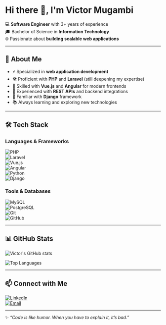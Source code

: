 # Hi there 👋, I'm Victor Mugambi  

💻 **Software Engineer** with 3+ years of experience  
🎓 Bachelor of Science in **Information Technology**  
🌐 Passionate about **building scalable web applications**  

---

## 🚀 About Me  
- ⚡ Specialized in **web application development**  
- 🛠️ Proficient with **PHP** and **Laravel** (still deepening my expertise)  
- 🎨 Skilled with **Vue.js** and **Angular** for modern frontends  
- 🔗 Experienced with **REST APIs** and backend integrations  
- 🐍 Familiar with **Django** framework  
- 📚 Always learning and exploring new technologies  

---

## 🛠️ Tech Stack  

### Languages & Frameworks  
![PHP](https://img.shields.io/badge/PHP-777BB4?style=for-the-badge&logo=php&logoColor=white)  
![Laravel](https://img.shields.io/badge/Laravel-FF2D20?style=for-the-badge&logo=laravel&logoColor=white)  
![Vue.js](https://img.shields.io/badge/Vue.js-35495E?style=for-the-badge&logo=vue.js&logoColor=4FC08D)  
![Angular](https://img.shields.io/badge/Angular-DD0031?style=for-the-badge&logo=angular&logoColor=white)  
![Python](https://img.shields.io/badge/Python-3776AB?style=for-the-badge&logo=python&logoColor=white)  
![Django](https://img.shields.io/badge/Django-092E20?style=for-the-badge&logo=django&logoColor=white)  

### Tools & Databases  
![MySQL](https://img.shields.io/badge/MySQL-005C84?style=for-the-badge&logo=mysql&logoColor=white)  
![PostgreSQL](https://img.shields.io/badge/PostgreSQL-316192?style=for-the-badge&logo=postgresql&logoColor=white)  
![Git](https://img.shields.io/badge/Git-F05032?style=for-the-badge&logo=git&logoColor=white)  
![GitHub](https://img.shields.io/badge/GitHub-181717?style=for-the-badge&logo=github&logoColor=white)  

---

## 📊 GitHub Stats  

![Victor's GitHub stats](https://github-readme-stats.vercel.app/api?username=mugambi-victor&show_icons=true&theme=radical)  

![Top Languages](https://github-readme-stats.vercel.app/api/top-langs/?username=mugambi-victor&layout=compact&theme=radical)  

---

## 📫 Connect with Me  

[![LinkedIn](https://img.shields.io/badge/LinkedIn-0077B5?style=for-the-badge&logo=linkedin&logoColor=white)](https://linkedin.com/in/your-link)  
[![Email](https://img.shields.io/badge/Email-Contact_Me-red?style=for-the-badge&logo=gmail&logoColor=white)](mailto:your-email@example.com)  

---

✨ *“Code is like humor. When you have to explain it, it’s bad.”*  
